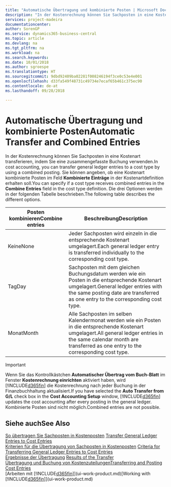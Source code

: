 ```yaml
---
title: "Automatische Übertragung und kombinierte Posten | Microsoft Docs"
description: "In der Kostenrechnung können Sie Sachposten in eine Kostenart transferieren, indem Sie eine zusammengefasste Buchung verwenden. Sie können angeben, ob eine Kostenart kombinierte Posten im Feld **Kombinierte Einträge** in der Kostenartdefinition erhalten soll. Die drei Optionen werden in der folgenden Tabelle beschrieben."
services: project-madeira
documentationcenter: 
author: SorenGP
ms.service: dynamics365-business-central
ms.topic: article
ms.devlang: na
ms.tgt_pltfrm: na
ms.workload: na
ms.search.keywords: 
ms.date: 10/01/2018
ms.author: sgroespe
ms.translationtype: HT
ms.sourcegitcommit: 9dbd92409ba02281f008246194f3ce0c53e4e001
ms.openlocfilehash: d33fa549f48731c49734e7ecaf65b461c375ec90
ms.contentlocale: de-at
ms.lasthandoff: 09/28/2018

---
```

# <a name="automatic-transfer-and-combined-entries"></a><span data-ttu-id="d2a01-105">Automatische Übertragung und kombinierte Posten</span><span class="sxs-lookup"><span data-stu-id="d2a01-105">Automatic Transfer and Combined Entries</span></span>
<span data-ttu-id="d2a01-106">In der Kostenrechnung können Sie Sachposten in eine Kostenart transferieren, indem Sie eine zusammengefasste Buchung verwenden.</span><span class="sxs-lookup"><span data-stu-id="d2a01-106">In cost accounting, you can transfer general ledger entries to a cost type by using a combined posting.</span></span> <span data-ttu-id="d2a01-107">Sie können angeben, ob eine Kostenart kombinierte Posten im Feld **Kombinierte Einträge** in der Kostenartdefinition erhalten soll.</span><span class="sxs-lookup"><span data-stu-id="d2a01-107">You can specify if a cost type receives combined entries in the **Combine Entries** field in the cost type definition.</span></span> <span data-ttu-id="d2a01-108">Die drei Optionen werden in der folgenden Tabelle beschrieben.</span><span class="sxs-lookup"><span data-stu-id="d2a01-108">The following table describes the different options.</span></span>  

|<span data-ttu-id="d2a01-109">Posten kombinieren</span><span class="sxs-lookup"><span data-stu-id="d2a01-109">Combine entries</span></span>|<span data-ttu-id="d2a01-110">Beschreibung</span><span class="sxs-lookup"><span data-stu-id="d2a01-110">Description</span></span>|  
|---------------------|-----------------|  
|<span data-ttu-id="d2a01-111">Keine</span><span class="sxs-lookup"><span data-stu-id="d2a01-111">None</span></span>|<span data-ttu-id="d2a01-112">Jeder Sachposten wird einzeln in die entsprechende Kostenart umgelagert.</span><span class="sxs-lookup"><span data-stu-id="d2a01-112">Each general ledger entry is transferred individually to the corresponding cost type.</span></span>|  
|<span data-ttu-id="d2a01-113">Tag</span><span class="sxs-lookup"><span data-stu-id="d2a01-113">Day</span></span>|<span data-ttu-id="d2a01-114">Sachposten mit dem gleichen Buchungsdatum werden wie ein Posten in die entsprechende Kostenart umgelagert.</span><span class="sxs-lookup"><span data-stu-id="d2a01-114">General ledger entries with the same posting date are transferred as one entry to the corresponding cost type.</span></span>|  
|<span data-ttu-id="d2a01-115">Monat</span><span class="sxs-lookup"><span data-stu-id="d2a01-115">Month</span></span>|<span data-ttu-id="d2a01-116">Alle Sachposten im selben Kalendermonat werden wie ein Posten in die entsprechende Kostenart umgelagert.</span><span class="sxs-lookup"><span data-stu-id="d2a01-116">All general ledger entries in the same calendar month are transferred as one entry to the corresponding cost type.</span></span>|  

> [!IMPORTANT]  
>  <span data-ttu-id="d2a01-117">Wenn Sie das Kontrollkästchen **Automatischer Übertrag vom Buch-Blatt** im Fenster **Kostenrechnung einrichten** aktiviert haben, wird [!INCLUDE[d365fin](includes/d365fin_md.md)] die Kostenrechnung nach jeder Buchung in der Finanzbuchhaltung aktualisiert.</span><span class="sxs-lookup"><span data-stu-id="d2a01-117">If you have selected the **Auto Transfer from G/L** check box in the **Cost Accounting Setup** window, [!INCLUDE[d365fin](includes/d365fin_md.md)] updates the cost accounting after every posting in the general ledger.</span></span> <span data-ttu-id="d2a01-118">Kombinierte Posten sind nicht möglich.</span><span class="sxs-lookup"><span data-stu-id="d2a01-118">Combined entries are not possible.</span></span>  

## <a name="see-also"></a><span data-ttu-id="d2a01-119">Siehe auch</span><span class="sxs-lookup"><span data-stu-id="d2a01-119">See Also</span></span>  
 <span data-ttu-id="d2a01-120">[So übertragen Sie Sachposten in Kostenposten](finance-how-to-transfer-general-ledger-entries-to-cost-entries.md) </span><span class="sxs-lookup"><span data-stu-id="d2a01-120">[Transfer General Ledger Entries to Cost Entries](finance-how-to-transfer-general-ledger-entries-to-cost-entries.md) </span></span>  
 <span data-ttu-id="d2a01-121">[Kriterien für die Übertragung von Sachposten in Kostenposten](finance-criteria-for-transferring-general-ledger-entries-to-cost-entries.md) </span><span class="sxs-lookup"><span data-stu-id="d2a01-121">[Criteria for Transferring General Ledger Entries to Cost Entries](finance-criteria-for-transferring-general-ledger-entries-to-cost-entries.md) </span></span>  
 <span data-ttu-id="d2a01-122">[Ergebnisse der Übertragung](finance-results-of-the-transfer.md) </span><span class="sxs-lookup"><span data-stu-id="d2a01-122">[Results of the Transfer](finance-results-of-the-transfer.md) </span></span>  
 [<span data-ttu-id="d2a01-123">Übertragung und Buchung von Kostenzuteilungen</span><span class="sxs-lookup"><span data-stu-id="d2a01-123">Transferring and Posting Cost Entries</span></span>](finance-transfer-and-post-cost-entries.md)  
 <span data-ttu-id="d2a01-124">[Arbeiten mit [!INCLUDE[d365fin](includes/d365fin_md.md)]](ui-work-product.md)</span><span class="sxs-lookup"><span data-stu-id="d2a01-124">[Working with [!INCLUDE[d365fin](includes/d365fin_md.md)]](ui-work-product.md)</span></span>

